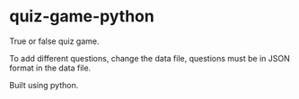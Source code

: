 # quiz-game-python

True or false quiz game.

To add different questions, change the data file, questions must be in JSON format in the data file.

Built using python.
